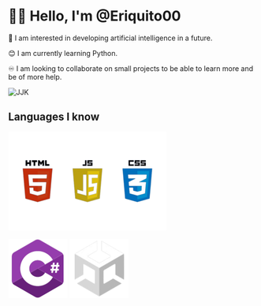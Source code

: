 # 🙋‍♂️ Hello, I'm @Eriquito00

💟 I am interested in developing artificial intelligence in a future.

😊 I am currently learning Python.

♾️ I am looking to collaborate on small projects to be able to learn more and be of more help.

![JJK](https://raw.githubusercontent.com/Eriquito00/Eriquito00/main/gif/TodoxTakada.gif)

## Languages I know
![HTML CSS JAVASCRIPT](https://raw.githubusercontent.com/Eriquito00/Eriquito00/main/img/htmlcssjs.png)

![C-SHARP](https://raw.githubusercontent.com/Eriquito00/Eriquito00/main/img/c-sharp.png)
![HTML CSS JAVASCRIPT](https://raw.githubusercontent.com/Eriquito00/Eriquito00/main/img/unity.png)
